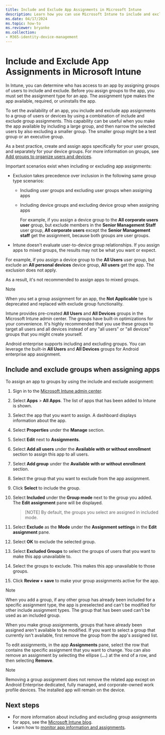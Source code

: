 ```yaml
---
title: Include and Exclude App Assignments in Microsoft Intune
description: Learn how you can use Microsoft Intune to include and exclude app assignments.
ms.date: 04/17/2024
ms.topic: how-to
ms.reviewer: bryanke
ms.collection:
- M365-identity-device-management
---
```


# Include and Exclude App Assignments in Microsoft Intune

In Intune, you can determine who has access to an app by assigning groups of users to include and exclude. Before you assign groups to the app, you must set the assignment type for an app. The assignment type makes the app available, required, or uninstalls the app.

To set the availability of an app, you include and exclude app assignments to a group of users or devices by using a combination of include and exclude group assignments. This capability can be useful when you make the app available by including a large group, and then narrow the selected users by also excluding a smaller group. The smaller group might be a test group or an executive group.

As a best practice, create and assign apps specifically for your user groups, and separately for your device groups. For more information on groups, see [Add groups to organize users and devices](../fundamentals/groups-add.md).

Important scenarios exist when including or excluding app assignments:

- Exclusion takes precedence over inclusion in the following same group type scenarios:
  - Including user groups and excluding user groups when assigning apps
  - Including device groups and excluding device group when assigning apps

    For example, if you assign a device group to the **All corporate users user** group, but exclude members in the **Senior Management Staff** user group, **All corporate users** except the **Senior Management staff** get the assignment, because both groups are user groups.
- Intune doesn't evaluate user-to-device group relationships. If you assign apps to mixed groups, the results may not be what you want or expect.

For example, if you assign a device group to the **All Users** user group, but exclude an **All personal devices** device group, **All users** get the app. The exclusion does not apply.

As a result, it's not recommended to assign apps to mixed groups.

> [!NOTE]
> When you set a group assignment for an app, the **Not Applicable** type is deprecated and replaced with exclude group functionality.
>
> Intune provides pre-created **All Users** and **All Devices** groups in the Microsoft Intune admin center. The groups have built-in optimizations for your convenience. It's highly recommended that you use these groups to target all users and all devices instead of any "all users" or "all devices" groups that you might create yourself.
>
> Android enterprise supports including and excluding groups. You can leverage the built-in **All Users** and **All Devices** groups for Android enterprise app assignment.

## Include and exclude groups when assigning apps

To assign an app to groups by using the include and exclude assignment:

1. Sign in to the [Microsoft Intune admin center](https://go.microsoft.com/fwlink/?linkid=2109431).
2. Select **Apps** > **All Apps**. The list of apps that has been added to Intune is shown.
3. Select the app that you want to assign. A dashboard displays information about the app.
4. Select **Properties** under the **Manage** section.
5. Select **Edit** next to **Assignments**.
6. Select **Add all users** under the **Available with or without enrollment** section to assign this app to all users.
7. Select **Add group** under the **Available with or without enrollment** section.
8. Select the group that you want to exclude from the app assignment.
9. Click **Select** to include the group.
10. Select **Included** under the **Group mode** next to the group you added. The **Edit assignment** pane will be displayed.

    > [NOTE]
    > By default, the groups you select are assigned in included mode.

11. Select **Exclude** as the **Mode** under the **Assignment settings** in the **Edit assignment** pane.
12. Select **OK** to exclude the selected group.
15. Select **Excluded Groups** to select the groups of users that you want to make this app unavailable to.
16. Select the groups to exclude. This makes this app unavailable to those groups.
17. Click **Review + save** to make your group assignments active for the app.

> [!NOTE]
> When you add a group, if any other group has already been included for a specific assignment type, the app is preselected and can't be modified for other include assignment types. The group that has been used can't be used as an included group.

When you make group assignments, groups that have already been assigned aren't available to be modified. If you want to select a group that currently isn't available, first remove the group from the app's assigned list.

To edit assignments, in the app **Assignments** pane, select the row that contains the specific assignment that you want to change. You can also remove an assignment by selecting the ellipse (**…**) at the end of a row, and then selecting **Remove**.

> [!NOTE]
> Removing a group assignment does not remove the related app except on Android Enterprise dedicated, fully managed, and corporate-owned work profile devices. The installed app will remain on the device.

## Next steps

- For more information about including and excluding group assignments for apps, see the [Microsoft Intune blog](https://aka.ms/new_app_assignment_process).
- Learn how to [monitor app information and assignments](apps-monitor.md).
